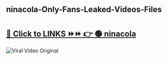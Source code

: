 
 ## ninacola-Only-Fans-Leaked-Videos-Files

# <h2><a href="https://mediaupload.pro?ninacola">🔗 Click to LINKS ⏩⏩ 👉 🟢 ninacola </a></h2>

<a href="https://mediaupload.pro?ninacola" rel="nofollow" data-target="animated-image.originalLink"><img src="https://i.ibb.co.com/xMMVF88/686577567.gif" alt="Viral Video Original" style="max-width: 100%; display: inline-block;" data-target="animated-image.originalImage"></a>